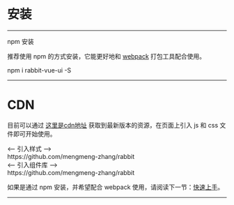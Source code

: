# 安装
----

npm 安装

推荐使用 npm 的方式安装，它能更好地和 [webpack](https://webpack.js.org/) 打包工具配合使用。

<div class="border-view-md">
  npm i rabbit-vue-ui -S
</div>

----

# CDN
目前可以通过 [这里是cdn地址](https://github.com/mengmeng-zhang/rabbit) 获取到最新版本的资源，在页面上引入 js 和 css 文件即可开始使用。

<div class="border-view-md">
  <-- 引入样式 --> <br>
  https://github.com/mengmeng-zhang/rabbit <br>
  <-- 引入组件库 --> <br>
  https://github.com/mengmeng-zhang/rabbit
</div>

如果是通过 npm 安装，并希望配合 webpack 使用，请阅读下一节：[快速上手](/started)。

----
